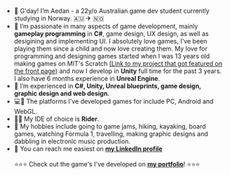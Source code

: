 - 👋 G'day! I’m Aedan - a 22y/o Australian game dev student currently studying in Norway. 🇦🇺 ✈ 🇳🇴
- 👀 I’m passionate in many aspects of game development, mainly **gameplay programming** in **C#**, game design, UX design, as well as desigining and implementing UI.  I absolutely love games, I've been playing them since a child and now love creating them. My love for programming and designing games started when I was 13 years old making games on MIT's Scratch [(Link to my project that got featured on the front page)](https://scratch.mit.edu/projects/11436928/)  and now I develop in **Unity** full time for the past 3 years. I also have 6 months experience in **Unreal Engine**.
- 🔧 I’m experienced in **C#, Unity, Unreal blueprints, game design, graphic design and web design.**
- 💻📲 The platforms I've developed games for include PC, Android and WebGL.
- 👨‍💻 My IDE of choice is **Rider**.
- 🛶 My hobbies include going to game jams, hiking, kayaking, board games, watching Formula 1, travelling, making graphic designs and dabbling in electronic music production.
- 📨 You can reach me easiest on [**my LinkedIn profile**](www.linkedin.com/in/aedans)
<br> <br>⭐⭐⭐ Check out the game's I've developed on <a href="https://aedan.site">**my portfolio**</a>! ⭐⭐⭐
